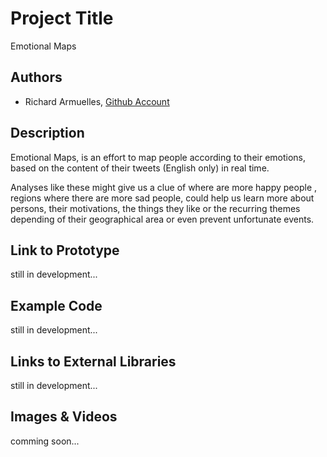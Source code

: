 # Project Title
Emotional Maps

## Authors
- Richard Armuelles, [Github Account](http://github.com/kurai021 "Github Account")

## Description
Emotional Maps, is an effort to map people according to their emotions, based on the content of their tweets (English only) in real time.

Analyses like these might give us a clue of where are more happy people , regions where there are more sad people, could help us learn more about persons, their motivations, the things they like or the recurring themes depending of their geographical area or even prevent unfortunate events.

## Link to Prototype
still in development...

## Example Code
still in development...

## Links to External Libraries
still in development...

## Images & Videos
comming soon...
